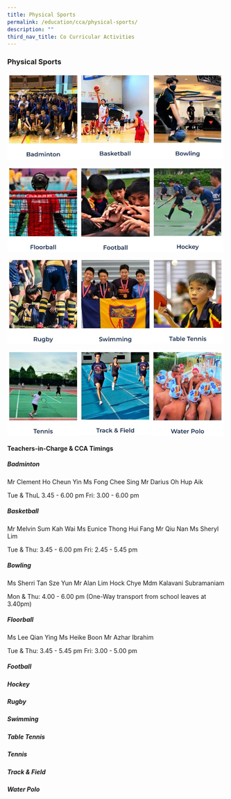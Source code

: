 ```yaml
---
title: Physical Sports
permalink: /education/cca/physical-sports/
description: ""
third_nav_title: Co Curricular Activities
---
```

### **Physical Sports**

<p><a href="https://sites.google.com/acsbr.org/acsbrbmt/home">
<img src="/images/sports1.jpg" style="width:33%" align=left>
</a></p>

<p><a href="https://sites.google.com/moe.edu.sg/acsbrbasketball">
<img src="/images/sports2.jpg" style="width:33%" align=left>
</a></p>

<p><a href="https://sites.google.com/moe.edu.sg/bowling/home">
<img src="/images/sports3.jpg" style="width:33%" align=left>
</a></p>

<br clear="left">	

<p><a href="https://sites.google.com/acsbr.org/floorball/home">
<img src="/images/sports4.jpg" style="width:33%" align=left>
</a></p>

<p><a href="https://sites.google.com/acsbr.org/football/home">
<img src="/images/sports5.jpg" style="width:33%" align=left>
</a></p>

<p><a href="https://sites.google.com/acsbr.org/hockey/home">
<img src="/images/sports6.jpg" style="width:33%" align=left>
</a></p>

<br clear="left">	

<p><a href="https://sites.google.com/acsbr.org/rugby">
<img src="/images/sports7.jpg" style="width:33%" align=left>
</a></p>

<p><a href="https://sites.google.com/moe.edu.sg/swimmingbarkersharks/home">
<img src="/images/sports8.jpg" style="width:33%" align=left>
</a></p>

<p><a href="https://sites.google.com/moe.edu.sg/table-tennis-cca/home">
<img src="/images/sports9.jpg" style="width:33%" align=left>
</a></p>

<br clear="left">	

<p><a href="https://sites.google.com/acsbr.org/tennis">
<img src="/images/sports10.jpg" style="width:33%" align=left>
</a></p>

<p><a href="https://sites.google.com/acsbr.org/trackfield">
<img src="/images/sports11.jpg" style="width:33%" align=left>
</a></p>

<p><a href="https://sites.google.com/moe.edu.sg/acsbr-water-polo/home">
<img src="/images/sports12.jpg" style="width:33%" align=left>
</a></p>

<br clear="left">	

#### **Teachers-in-Charge & CCA Timings**
##### **Badminton**
Mr Clement Ho Cheun Yin
Ms Fong Chee Sing
Mr Darius Oh Hup Aik

Tue & ThuL 3.45 - 6.00 pm
Fri: 3.00 - 6.00 pm

##### **Basketball**
Mr Melvin Sum Kah Wai
Ms Eunice Thong Hui Fang
Mr Qiu Nan
Ms Sheryl Lim

Tue & Thu: 3.45 - 6.00 pm
Fri: 2.45 - 5.45 pm

##### **Bowling**
Ms Sherri Tan Sze Yun
Mr Alan Lim Hock Chye
Mdm Kalavani Subramaniam

Mon & Thu: 4.00 - 6.00 pm
(One-Way transport from school leaves at 3.40pm)

##### **Floorball**
Ms Lee Qian Ying
Ms Heike Boon
Mr Azhar Ibrahim

Tue & Thu: 3.45 - 5.45 pm
Fri: 3.00 - 5.00 pm

##### **Football**


##### **Hockey**


##### **Rugby**


##### **Swimming**


##### **Table Tennis**


##### **Tennis**


##### **Track & Field**


##### **Water Polo**